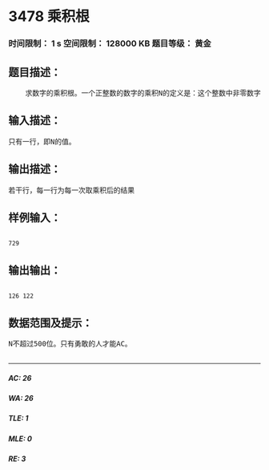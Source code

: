 # 3478 乘积根   
### 时间限制： 1 s     空间限制： 128000 KB     题目等级： 黄金  
## 题目描述：  

<pre>
    求数字的乘积根。一个正整数的数字的乘积N的定义是：这个整数中非零数字的乘积。例如，整数999的数字乘积为9×9×9，即729。729的数字乘积为7×2×9，即126。126的数字乘积为1×2×6，即12。12的数字乘积为1×2，即2。一个正整数的数字乘积根N是这样得到的：反复取该整数的数字乘积，直到得到一位数字为止。例如，在上面的例子中数字的乘积根是2。 ”编写一个程序，输入一个正整数（长度不超过500位数字），输出其乘积根。
</pre>
  
  
## 输入描述：  

<pre>
只有一行，即N的值。
</pre>
  
  
## 输出描述：  

<pre>
若干行，每一行为每一次取乘积后的结果
</pre>
  
  
## 样例输入：  

<pre><code>
729
</code></pre>
  
  
## 输出输出：  

<pre><code>
126 122
</code></pre>
  
  
## 数据范围及提示：  

<pre>
N不超过500位。只有勇敢的人才能AC。  

</pre>
  
  
***  

##### AC: 26  
##### WA: 26  
##### TLE: 1  
##### MLE: 0  
##### RE: 3  
